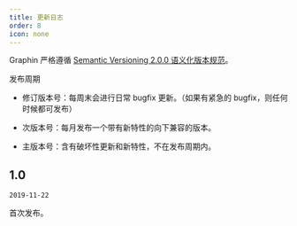 ```yaml
---
title: 更新日志
order: 8
icon: none
---
```


Graphin 严格遵循 [Semantic Versioning 2.0.0 语义化版本规范](http://semver.org/lang/zh-CN/)。

发布周期

+ 修订版本号：每周末会进行日常 bugfix 更新。（如果有紧急的 bugfix，则任何时候都可发布）

+ 次版本号：每月发布一个带有新特性的向下兼容的版本。

+ 主版本号：含有破坏性更新和新特性，不在发布周期内。

## 1.0 

`2019-11-22`


首次发布。
